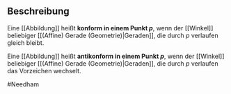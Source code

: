 ## Beschreibung
Eine [[Abbildung]] heißt **konform in einem Punkt $p$**, wenn der [[Winkel]] beliebiger [[(Affine) Gerade (Geometrie)|Geraden]], die durch $p$ verlaufen gleich bleibt.

Eine [[Abbildung]] heißt **antikonform in einem Punkt $p$**, wenn der [[Winkel]] beliebiger [[(Affine) Gerade (Geometrie)|Geraden]], die durch $p$ verlaufen das Vorzeichen wechselt.

#Needham 